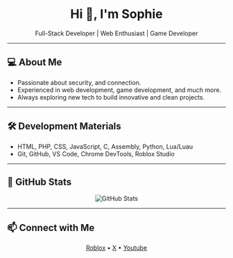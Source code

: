<h1 align="center">Hi 👋, I'm Sophie</h1>
<p align="center">Full-Stack Developer | Web Enthusiast | Game Developer</p>

---

## 💻 About Me
- Passionate about security, and connection. 
- Experienced in web development, game development, and much more.
- Always exploring new tech to build innovative and clean projects.

---

## 🛠️ Development Materials
- HTML, PHP, CSS, JavaScript, C, Assembly, Python, Lua/Luau
- Git, GitHub, VS Code, Chrome DevTools, Roblox Studio  

---

## 🌟 GitHub Stats
<p align="center">
  <img src="https://github-readme-stats.vercel.app/api?username=SilliestSophie&show_icons=true&theme=dracula" alt="GitHub Stats" />
</p>

---

## 📫 Connect with Me
<p align="center">
  <a href="https://roblox.com/users/1037780/profile" target="_blank">Roblox</a> •
  <a href="https://twitter.com/SophieSilliest" target="_blank">X</a> •
  <a href="https://youtube.com/@SilliestSophie" target="_blank">Youtube</a>
</p>
